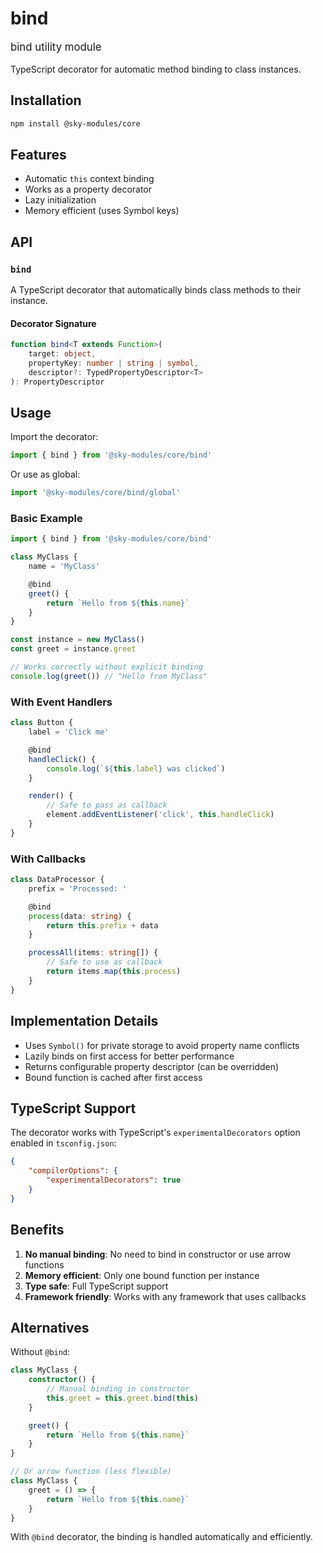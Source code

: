 # bind

<div class="sky-gradient-text" style="font-size: 1.2em; margin: 1em 0;">
  bind utility module
</div>

TypeScript decorator for automatic method binding to class instances.


## Installation

```bash
npm install @sky-modules/core
```

## Features

- Automatic `this` context binding
- Works as a property decorator
- Lazy initialization
- Memory efficient (uses Symbol keys)

## API

### `bind`

A TypeScript decorator that automatically binds class methods to their instance.

#### Decorator Signature

```typescript
function bind<T extends Function>(
    target: object,
    propertyKey: number | string | symbol,
    descriptor?: TypedPropertyDescriptor<T>
): PropertyDescriptor
```

## Usage

Import the decorator:

```typescript
import { bind } from '@sky-modules/core/bind'
```

Or use as global:

```typescript
import '@sky-modules/core/bind/global'
```

### Basic Example

```typescript
import { bind } from '@sky-modules/core/bind'

class MyClass {
    name = 'MyClass'

    @bind
    greet() {
        return `Hello from ${this.name}`
    }
}

const instance = new MyClass()
const greet = instance.greet

// Works correctly without explicit binding
console.log(greet()) // "Hello from MyClass"
```

### With Event Handlers

```typescript
class Button {
    label = 'Click me'

    @bind
    handleClick() {
        console.log(`${this.label} was clicked`)
    }

    render() {
        // Safe to pass as callback
        element.addEventListener('click', this.handleClick)
    }
}
```

### With Callbacks

```typescript
class DataProcessor {
    prefix = 'Processed: '

    @bind
    process(data: string) {
        return this.prefix + data
    }

    processAll(items: string[]) {
        // Safe to use as callback
        return items.map(this.process)
    }
}
```

## Implementation Details

- Uses `Symbol()` for private storage to avoid property name conflicts
- Lazily binds on first access for better performance
- Returns configurable property descriptor (can be overridden)
- Bound function is cached after first access

## TypeScript Support

The decorator works with TypeScript's `experimentalDecorators` option enabled in `tsconfig.json`:

```json
{
    "compilerOptions": {
        "experimentalDecorators": true
    }
}
```

## Benefits

1. **No manual binding**: No need to bind in constructor or use arrow functions
2. **Memory efficient**: Only one bound function per instance
3. **Type safe**: Full TypeScript support
4. **Framework friendly**: Works with any framework that uses callbacks

## Alternatives

Without `@bind`:

```typescript
class MyClass {
    constructor() {
        // Manual binding in constructor
        this.greet = this.greet.bind(this)
    }

    greet() {
        return `Hello from ${this.name}`
    }
}

// Or arrow function (less flexible)
class MyClass {
    greet = () => {
        return `Hello from ${this.name}`
    }
}
```

With `@bind` decorator, the binding is handled automatically and efficiently.
